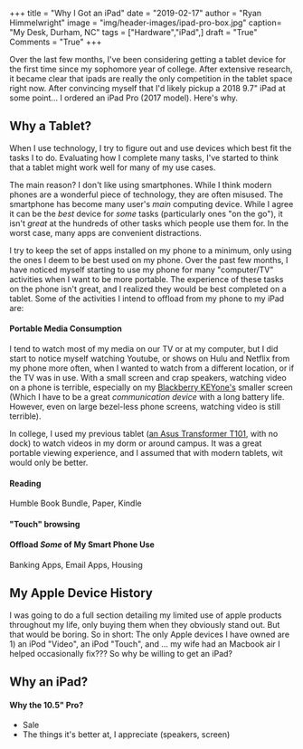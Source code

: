 +++
title  = "Why I Got an iPad"
date   = "2019-02-17"
author = "Ryan Himmelwright"
image  = "img/header-images/ipad-pro-box.jpg"
caption= "My Desk, Durham, NC"
tags   = ["Hardware","iPad",]
draft  = "True"
Comments = "True"
+++

Over the last few months, I've been considering getting a tablet device for the
first time since my sophomore year of college. After extensive research, it
became clear that ipads are really the only competition in the tablet
space right now. After convincing myself that I'd likely pickup a 2018 9.7" iPad at some
point... I ordered an iPad Pro (2017 model). Here's why.

<!--more-->

## Why a Tablet?
When I use technology, I try to figure out and use devices which best fit the
tasks I to do. Evaluating how I complete many tasks, I've started to think that
a tablet might work well for many of my use cases.

The main reason? I don't like using smartphones. While I think modern phones
are a wonderful piece of technology, they are often misused. The smartphone has
become many user's  *main* computing device.  While I agree it can be the *best*
device for *some* tasks (particularly ones "on the go"), it isn't *great* at
the hundreds of other tasks which people use them for. In the worst case, many
apps are convenient distractions.

I try to keep the set of apps installed on my phone to a minimum, only using
the ones I deem to be best used on my phone. Over the past few months, I have
noticed myself starting to use my phone for many "computer/TV" activities when
I want to be more portable. The experience of these tasks on the phone isn't
great, and I realized they would be best completed on a tablet. Some of the
activities I intend to offload from my phone to my iPad are:


#### Portable Media Consumption

I tend to watch most of my media on our TV or at my computer, but I did start
to notice myself watching Youtube, or shows on Hulu and Netflix from my phone
more often, when I wanted to watch from a different location, or if the TV was
in use. With a small screen and crap speakers, watching video on a phone is
terrible, especially on my [Blackberry
KEYone's](https://blackberrymobile.com/us/product/blackberry-keyone/) smaller
screen (Which I have to be a great *communication device* with a long
battery life. However, even on large bezel-less phone screens, watching video is
still terrible).

In college, I used my previous tablet ([an Asus Transformer
T101](https://en.wikipedia.org/wiki/Asus_Eee_Pad_Transformer), with no dock) to
watch videos in my dorm or around campus. It was a great portable viewing
experience, and I assumed that with modern tablets, wit would only be better.

#### Reading

Humble Book Bundle, Paper, Kindle

#### "Touch" browsing

#### Offload *Some* of My Smart Phone Use
Banking Apps, Email Apps, Housing


## My Apple Device History

I was going to do a full section detailing my limited use of apple products
throughout my life, only buying them when they obviously stand out. But that
would be boring. So in short: The only Apple devices I have owned are 1) an
iPod "Video", an iPod "Touch", and ... my wife had an Macbook air I helped
occasionally fix??? So why be willing to get an iPad?


## Why an iPad?


#### Why the 10.5" Pro?
- Sale
- The things it's better at, I appreciate (speakers, screen)

